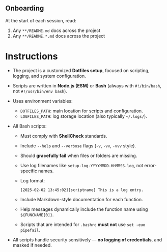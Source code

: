 

## Onboarding

At the start of each session, read:
1. Any `**/README.md` docs across the project
2. Any `**/README.*.md` docs across the project

# Instructions

* The project is a customized **Dotfiles setup**, focused on scripting, logging, and system configuration.
* Scripts are written in **Node.js (ESM)** or **Bash** (always with `#!/bin/bash`, not `#!/usr/bin/env bash`).
* Uses environment variables:
  * `DOTFILES_PATH`: main location for scripts and configuration.
  * `LOGFILES_PATH`: log storage location (also typically `~/.logs/`).
* All Bash scripts:
  * Must comply with **ShellCheck** standards.
  * Include `--help` and `--verbose` flags (`-v`, `-vv`, `-vvv` style).
  * Should **gracefully fail** when files or folders are missing.
  * Use log filenames like `setup-log-YYYYMMDD-HHMMSS.log`, not error-specific names.
  * Log format:  

    ```plaintext
    [2025-02-02 13:45:02][scriptname] This is a log entry.
    ```

  * Include Markdown-style documentation for each function.
  * Help messages dynamically include the function name using `${FUNCNAME[0]}`.
  * Scripts that are intended for `.bashrc` **must not** use `set -euo pipefail`.

* All scripts handle security sensitively — **no logging of credentials**, and masked if needed.

[comment]: # (the comment text)
